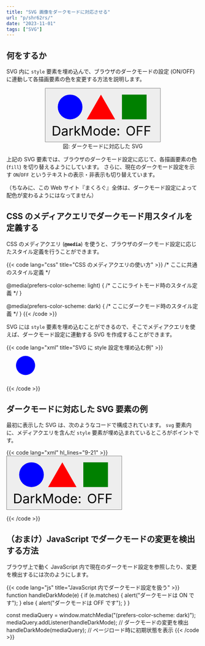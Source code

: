 ```yaml
---
title: "SVG 画像をダークモードに対応させる"
url: "p/shr62rs/"
date: "2023-11-01"
tags: ["SVG"]
---
```


何をするか
----

SVG 内に `style` 要素を埋め込んで、ブラウザのダークモードの設定 (ON/OFF) に連動して各描画要素の色を変更する方法を説明します。

<div style="text-align: center">
  <svg id="div-tds6j4y" style="width: 300px; max-width: 100%; border: thin solid gray;" viewBox="0 0 93 43">
    <rect id="background" x="0" y="0" width="100%" height="100%" fill="#eee" />
    <circle cx="20" cy="15" r="10" fill="blue" />
    <path d="M45,5 l11.5,20 -23,0 Z" fill="red" />
    <rect x="62" y="5" width="20" height="20" fill="green" />
    <text x="5" y="38" font-size="8pt">DarkMode:</text>
    <text id="text-on" x="65" y="38" font-size="8pt">ON</text>
    <text id="text-off" x="65" y="38" font-size="8pt">OFF</text>
    <style>
      @media(prefers-color-scheme: light) {
        #div-tds6j4y {
          & #text-on { display: none; }
        }
      }
      @media(prefers-color-scheme: dark) {
        #div-tds6j4y {
          & #text-off { display: none; }
          & #background { fill: darkblue; }
          & circle { fill: lightblue; }
          & path { fill: pink; }
          & rect { fill: #bbffbb; }
          & text { fill: white; }
        }
      }
    </style>
  </svg>
  <div>図: ダークモードに対応した SVG</div>
</div>

上記の SVG 要素では、ブラウザのダークモード設定に応じて、各描画要素の色 (`fill`) を切り替えるようにしています。
さらに、現在のダークモード設定を示す `ON`/`OFF` というテキストの表示・非表示も切り替えています。

（ちなみに、この Web サイト『まくろぐ』全体は、ダークモード設定によって配色が変わるようにはなってません）


CSS のメディアクエリでダークモード用スタイルを定義する
----

CSS のメディアクエリ (__`@media`__) を使うと、ブラウザのダークモード設定に応じたスタイル定義を行うことができます。

{{< code lang="css" title="CSS のメディアクエリの使い方" >}}
/* ここに共通のスタイル定義 */

@media(prefers-color-scheme: light) {
  /* ここにライトモード時のスタイル定義 */
}

@media(prefers-color-scheme: dark) {
  /* ここにダークモード時のスタイル定義 */
}
{{< /code >}}

SVG には `style` 要素を埋め込むことができるので、そこでメディアクエリを使えば、ダークモード設定に連動する SVG を作成することができます。

{{< code lang="xml" title="SVG に style 設定を埋め込む例" >}}
<svg width="100" viewBox="0 0 40 30">
  <circle cx="20" cy="15" r="10" fill="blue" />
  <style>
    @media(prefers-color-scheme: dark) {
      /* ブラウザのダークモードが ON のときは赤色にする */
      circle { fill: red; }
    }
  </style>
</svg>
{{< /code >}}


ダークモードに対応した SVG 要素の例
----

最初に表示した SVG は、次のようなコードで構成されています。
`svg` 要素内に、メディアクエリを含んだ `style` 要素が埋め込まれているところがポイントです。

{{< code lang="xml" hl_lines="9-21" >}}
<svg style="width: 300px; max-width: 100%; border: thin solid gray;" viewBox="0 0 93 43">
  <rect id="background" x="0" y="0" width="100%" height="100%" fill="#eee" />
  <circle cx="20" cy="15" r="10" fill="blue" />
  <path d="M45,5 l11.5,20 -23,0 Z" fill="red" />
  <rect x="62" y="5" width="20" height="20" fill="green" />
  <text x="5" y="38" font-size="8pt">DarkMode:</text>
  <text id="text-on" x="65" y="38" font-size="8pt">ON</text>
  <text id="text-off" x="65" y="38" font-size="8pt">OFF</text>
  <style>
    @media(prefers-color-scheme: light) {
      #text-on { display: none; }
    }
    @media(prefers-color-scheme: dark) {
      #text-off { display: none; }
      #background { fill: darkblue; }
      circle { fill: lightblue; }
      path { fill: pink; }
      rect { fill: #bbffbb; }
      text { fill: white; }
    }
  </style>
</svg>
{{< /code >}}


（おまけ）JavaScript でダークモードの変更を検出する方法
----

ブラウザ上で動く JavaScript 内で現在のダークモード設定を参照したり、変更を検出するには次のようにします。

{{< code lang="js" title="JavaScript 内でダークモード設定を扱う" >}}
function handleDarkMode(e) {
  if (e.matches) {
    alert("ダークモードは ON です");
  } else {
    alert("ダークモードは OFF です");
  }
}

const mediaQuery = window.matchMedia("(prefers-color-scheme: dark)");
mediaQuery.addListener(handleDarkMode); // ダークモードの変更を検出
handleDarkMode(mediaQuery); // ページロード時に初期状態を表示
{{< /code >}}

